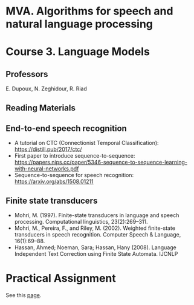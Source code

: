 # MVA. Algorithms for speech and natural language processing
# Course 3. Language Models

## Professors
E. Dupoux, N. Zeghidour, R. Riad

## Reading Materials


## End-to-end speech recognition
* A tutorial on CTC (Connectionist Temporal Classification): https://distill.pub/2017/ctc/
* First paper to introduce sequence-to-sequence: https://papers.nips.cc/paper/5346-sequence-to-sequence-learning-with-neural-networks.pdf
* Sequence-to-sequence for speech recognition: https://arxiv.org/abs/1508.01211

## Finite state transducers
* Mohri, M. (1997).
Finite-state transducers in language and speech processing.
Computational linguistics, 23(2):269–311.
* Mohri, M., Pereira, F., and Riley, M. (2002).
Weighted finite-state transducers in speech recognition.
Computer Speech & Language, 16(1):69–88.
* Hassan, Ahmed; Noeman, Sara; Hassan, Hany (2008). Language Independent Text Correction using Finite State Automata. IJCNLP

# Practical Assignment

See this [page](../TD_#1).
